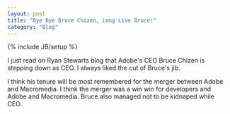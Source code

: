 ```yaml
---
layout: post
title: "Bye Bye Bruce Chizen, Long Live Bruce!"
category: "Blog"
---
```

{% include JB/setup %}

I just read on Ryan Stewarts blog that Adobe's CEO Bruce Chizen is stepping down as CEO. I always liked the cut of Bruce's jib.

I think his tenure will be most remembered for the merger between Adobe and Macromedia. I think the merger was a win win for developers and Adobe and Macromedia. Bruce also managed not to be kidnaped while CEO.